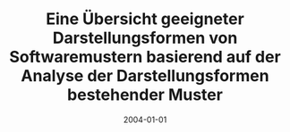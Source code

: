 ---
abstract: ''
authors:
- Judith Gabriel
date: '2004-01-01'
featured: false
links:
- name: Publik
  url: https://publik.tuwien.ac.at/showentry.php?ID=138826&lang=1
publication_types:
- '7'
publishDate: '2004-01-01'
title: Eine Übersicht geeigneter Darstellungsformen von Softwaremustern basierend
  auf der Analyse der Darstellungsformen bestehender Muster
url_pdf: ''
---